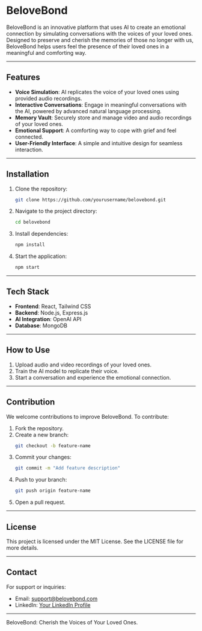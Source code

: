 # BeloveBond

BeloveBond is an innovative platform that uses AI to create an emotional connection by simulating conversations with the voices of your loved ones. Designed to preserve and cherish the memories of those no longer with us, BeloveBond helps users feel the presence of their loved ones in a meaningful and comforting way.

---

## Features

- **Voice Simulation**: AI replicates the voice of your loved ones using provided audio recordings.
- **Interactive Conversations**: Engage in meaningful conversations with the AI, powered by advanced natural language processing.
- **Memory Vault**: Securely store and manage video and audio recordings of your loved ones.
- **Emotional Support**: A comforting way to cope with grief and feel connected.
- **User-Friendly Interface**: A simple and intuitive design for seamless interaction.

---

## Installation

1. Clone the repository:
   ```bash
   git clone https://github.com/yourusername/belovebond.git
   ```

2. Navigate to the project directory:
   ```bash
   cd belovebond
   ```

3. Install dependencies:
   ```bash
   npm install
   ```

4. Start the application:
   ```bash
   npm start
   ```

---

## Tech Stack

- **Frontend**: React, Tailwind CSS
- **Backend**: Node.js, Express.js
- **AI Integration**: OpenAI API
- **Database**: MongoDB

---

## How to Use

1. Upload audio and video recordings of your loved ones.
2. Train the AI model to replicate their voice.
3. Start a conversation and experience the emotional connection.

---

## Contribution

We welcome contributions to improve BeloveBond. To contribute:

1. Fork the repository.
2. Create a new branch:
   ```bash
   git checkout -b feature-name
   ```
3. Commit your changes:
   ```bash
   git commit -m "Add feature description"
   ```
4. Push to your branch:
   ```bash
   git push origin feature-name
   ```
5. Open a pull request.

---

## License

This project is licensed under the MIT License. See the LICENSE file for more details.

---

## Contact

For support or inquiries:
- Email: [support@belovebond.com](mailto:support@belovebond.com)
- LinkedIn: [Your LinkedIn Profile](https://www.linkedin.com/in/radheshyamgupta11/)

---

BeloveBond: Cherish the Voices of Your Loved Ones.

